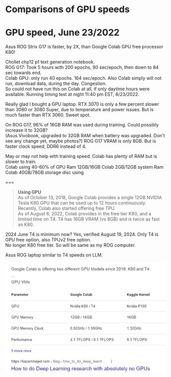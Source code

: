 # Comparisons of GPU speeds  

# GPU speed, June 23/2022

Asus ROG Strix G17 is faster, by 2X, than Google Colab GPU free processor K80!  

Chollet chp12 p1 text generation notebook.  
ROG G17: Took 5 hours with 200 epochs, 90 sec/epoch, then down to 84 sec towards end.  
Colab GPU: only run 40 epochs. 164 sec/epoch. 
Also Colab simply will not run, download data, during the day.  Congestion.  
So could not have run this on Colab at all, if only daytime hours were available. 
Running timing test at night 11:40 pm EST, 6/23/2022.  

Really glad I bought a GPU laptop. RTX 3070 is only a few percent slower than 3080 or 3080 Super, 
due to temperature and power issues.  But is much faster than RTX 3060.  Sweet spot.  

On ROG G17, 96% of 16GB RAM was used during training.  Could possibly increase it to 32GB?   
(Asus Vivobook, upgraded to 32GB RAM when battery was upgraded. Don't see any change yet, maybe photos?)
ROG G17 VRAM is only 8GB. But is faster clock speed, DDR6 instead of 4.  

May or may not help with training speed. Colab has plenty of RAM but is slower to train.  
Colab using 40-60% of GPU Ram 12GB/16GB 
Colab 2GB/12GB system Ram
Colab 40GB/78GB storage disc using 

===  

> <b>Using GPU</b>  
> As of October 13, 2018, Google Colab provides a single 12GB NVIDIA Tesla K80 GPU that can be used up to 12 hours continuously. Recently, Colab also started offering free TPU.  
> As of August 6, 2022, Colab provides in the free tier K80, and a limited time on T4.  T4 has 16GB VRAM (vs 8GB) and is twice as fast as K80.  

2024 June T4 is minimum now? Yes, verified August 19, 2024. Only T4 is GPU free option, also TPUv2 free option.  
No longer K80 free tier. So will be same as my ROG computer.  

Asus ROG laptop similar to T4 speeds on LLM.  


<img src="GPU_Colab_Kaggle_FLOPS.png" width="600" alt="4 GFLOPS K80/8 GFLOPS T4" />






